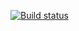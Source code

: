 [![Build status](https://ci.appveyor.com/api/projects/status/gxilcofwib8r85ih?svg=true)](https://ci.appveyor.com/project/MarinaSuhareva/carat-6-1vc8o)
